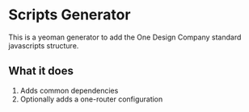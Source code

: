 # Scripts Generator

This is a yeoman generator to add the One Design Company standard javascripts structure.

## What it does

1. Adds common dependencies
2. Optionally adds a one-router configuration

